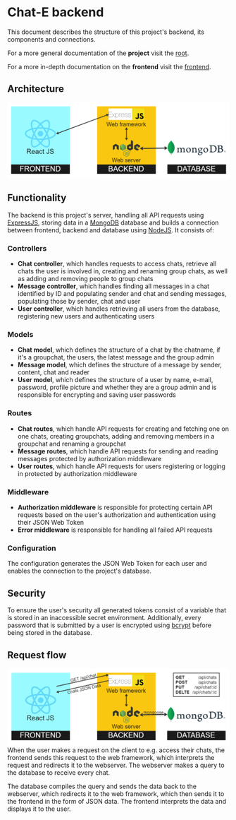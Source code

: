 # Chat-E backend

This document describes the structure of this project's backend, its components and connections.

For a more general documentation of the **project** visit the [root](https://github.com/PaulBueckhard/Chat-E).

For a more in-depth documentation on the **frontend** visit the [frontend](https://github.com/PaulBueckhard/Chat-E/tree/master/frontend).

## Architecture

![architecure](../diagrams/architecture.png)

## Functionality

The backend is this project's server, handling all API requests using [ExpressJS](https://expressjs.com), storing data in a [MongoDB](https://www.mongodb.com) database and builds a connection between frontend, backend and database using [NodeJS](https://nodejs.org/en). It consists of:

### Controllers

- **Chat controller**, which handles requests to access chats, retrieve all chats the user is involved in, creating and renaming group chats, as well as adding and removing people to group chats
- **Message controller**, which handles finding all messages in a chat identified by ID and populating sender and chat and sending messages, populating those by sender, chat and user
- **User controller**, which handles retrieving all users from the database, registering new users and authenticating users

### Models

- **Chat model**, which defines the structure of a chat by the chatname, if it's a groupchat, the users, the latest message and the group admin
- **Message model**, which defines the structure of a message by sender, content, chat and reader
- **User model**, which defines the structure of a user by name, e-mail, password, profile picture and whether they are a group admin and is responsible for encrypting and saving user passwords

### Routes

- **Chat routes**, which handle API requests for creating and fetching one on one chats, creating groupchats, adding and removing members in a groupchat and renaming a groupchat
- **Message routes**, which handle API requests for sending and reading messages protected by authorization middleware
- **User routes**, which handle API requests for users registering or logging in protected by authorization middleware

### Middleware

- **Authorization middleware** is responsible for protecting certain API requests based on the user's authorization and authentication using their JSON Web Token
- **Error middleware** is responsible for handling all failed API requests

### Configuration

The configuration generates the JSON Web Token for each user and enables the connection to the project's database.

## Security

To ensure the user's security all generated tokens consist of a variable that is stored in an inaccessible secret environment. Additionally, every password that is submitted by a user is encrypted using [bcrypt](https://www.npmjs.com/package/bcryptjs) before being stored in the database.

## Request flow

![request](../diagrams/request.png)
When the user makes a request on the client to e.g. access their chats, the frontend sends this request to the web framework, which interprets the request and redirects it to the webserver. The webserver makes a query to the database to receive every chat.

The database compiles the query and sends the data back to the webserver, which redirects it to the web framework, which then sends it to the frontend in the form of JSON data. The frontend interprets the data and displays it to the user.
